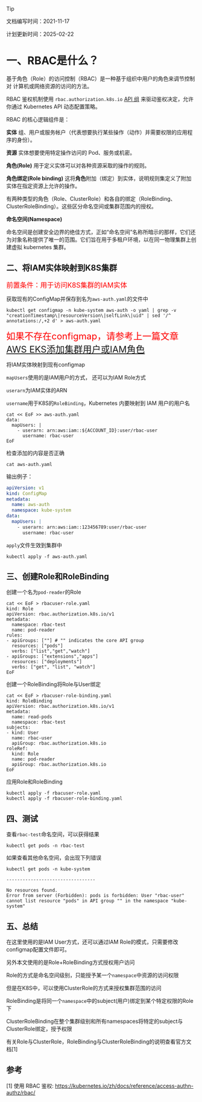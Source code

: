 > [!TIP]
>
> 文档编写时间：2021-11-17
>
> 计划更新时间：2025-02-22

# 一、RBAC是什么？

基于角色（Role）的访问控制（RBAC）是一种基于组织中用户的角色来调节控制对 计算机或网络资源的访问的方法。

RBAC 鉴权机制使用 `rbac.authorization.k8s.io` [API 组](https://kubernetes.io/zh/docs/concepts/overview/kubernetes-api/#api-groups-and-versioning) 来驱动鉴权决定，允许你通过 Kubernetes API 动态配置策略。

RBAC 的核心逻辑组件是：

**实体**
组、用户或服务帐户（代表想要执行某些操作（动作）并需要权限的应用程序的身份）。

**资源**
实体想要使用特定操作访问的 Pod、服务或机密。

**角色(Role)**
用于定义实体可以对各种资源采取的操作的规则。

**角色绑定(Role binding)**
这将**角色**附加（绑定）到实体，说明规则集定义了附加实体在指定资源上允许的操作。

有两种类型的角色（Role、ClusterRole）和各自的绑定（RoleBinding、ClusterRoleBinding）。这些区分命名空间或集群范围内的授权。

**命名空间(Namespace)**

命名空间是创建安全边界的绝佳方式，正如“命名空间”名称所暗示的那样，它们还为对象名称提供了唯一的范围。它们旨在用于多租户环境，以在同一物理集群上创建虚拟 kubernetes 集群。

## 二、将IAM实体映射到K8S集群

<font color=red size=4>前置条件：用于访问K8S集群的IAM实体</font>

获取现有的ConfigMap并保存到名为`aws-auth.yaml`的文件中

```shell
kubectl get configmap -n kube-system aws-auth -o yaml | grep -v "creationTimestamp\|resourceVersion\|selfLink\|uid" | sed '/^  annotations:/,+2 d' > aws-auth.yaml
```

<font color=red size=5>如果不存在configmap，请参考上一篇文章[AWS EKS添加集群用户或IAM角色](https://blog.csdn.net/weixin_41335923/article/details/121335441) </font>

将IAM实体映射到现有configmap

`mapUsers`使用的是IAM用户的方式，  还可以为IAM Role方式

`userarn`为IAM实体的ARN

`username`用于K8S的`RoleBinding`，Kubernetes 内要映射到 IAM 用户的用户名

```shell
cat << EoF >> aws-auth.yaml
data:
  mapUsers: |
    - userarn: arn:aws:iam::${ACCOUNT_ID}:user/rbac-user
      username: rbac-user
EoF
```

检查添加的内容是否正确

```shell
cat aws-auth.yaml
```

输出例子：

```yaml
apiVersion: v1
kind: ConfigMap
metadata:
  name: aws-auth
  namespace: kube-system
data:
  mapUsers: |
    - userarn: arn:aws:iam::123456789:user/rbac-user
      username: rbac-user
```

`apply`文件生效到集群中

```shell
kubectl apply -f aws-auth.yaml
```

## 三、创建Role和RoleBinding

创建一个名为`pod-reader`的Role

```shell
cat << EoF > rbacuser-role.yaml
kind: Role
apiVersion: rbac.authorization.k8s.io/v1
metadata:
  namespace: rbac-test
  name: pod-reader
rules:
- apiGroups: [""] # "" indicates the core API group
  resources: ["pods"]
  verbs: ["list","get","watch"]
- apiGroups: ["extensions","apps"]
  resources: ["deployments"]
  verbs: ["get", "list", "watch"]
EoF
```

创建一个RoleBinding将Role与User绑定

```shell
cat << EoF > rbacuser-role-binding.yaml
kind: RoleBinding
apiVersion: rbac.authorization.k8s.io/v1
metadata:
  name: read-pods
  namespace: rbac-test
subjects:
- kind: User
  name: rbac-user
  apiGroup: rbac.authorization.k8s.io
roleRef:
  kind: Role
  name: pod-reader
  apiGroup: rbac.authorization.k8s.io
EoF
```

应用Role和RoleBinding

```shell
kubectl apply -f rbacuser-role.yaml
kubectl apply -f rbacuser-role-binding.yaml
```

## 四、测试

查看`rbac-test`命名空间，可以获得结果

```shell
kubectl get pods -n rbac-test
```

如果查看其他命名空间，会出现下列错误

```shell
kubectl get pods -n kube-system

---------------------------------

No resources found.
Error from server (Forbidden): pods is forbidden: User "rbac-user" cannot list resource "pods" in API group "" in the namespace "kube-system"
```

## 五、总结

在这里使用的是IAM User方式，还可以通过IAM Role的模式，只需要修改configmap配置文件即可。

另外本文使用的是Role+RoleBinding方式授权用户访问

Role的方式是命名空间级别，只能授予某一个`namespace`中资源的访问权限

但是在K8S中，可以使用ClusterRole的方式来授权集群范围的访问

RoleBinding是将同一个`namespace`中的subject(用户)绑定到某个特定权限的Role下

ClusterRoleBinding在整个集群级别和所有namespaces将特定的subject与ClusterRole绑定，授予权限

有关Role与ClusterRole，RoleBinding与ClusterRoleBinding的说明查看官方文档[1]

## 参考

[1] 使用 RBAC 鉴权: https://kubernetes.io/zh/docs/reference/access-authn-authz/rbac/